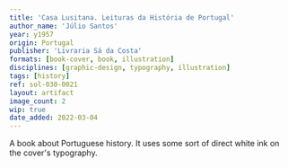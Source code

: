 ```yaml
---
title: 'Casa Lusitana. Leituras da História de Portugal'
author_name: 'Júlio Santos'
year: y1957
origin: Portugal
publisher: 'Livraria Sá da Costa'
formats: [book-cover, book, illustration]
disciplines: [graphic-design, typography, illustration]
tags: [history]
ref: sol-030-0021
layout: artifact
image_count: 2
wip: true
date_added: 2022-03-04
---
```

A book about Portuguese history. It uses some sort of direct white ink on the cover's typography.
